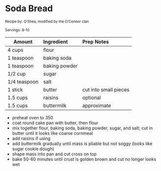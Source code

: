 # Soda Bread

<small>Recipe by: O’Shea, modified by the O’Connor clan</small>

<small>Servings: 8-10</small>

| Amount       | Ingredient    | Prep Notes            |
| ------------ | :------------ | :-------------------- |
| 4 cups       | flour         |                       |
| 1 teaspoon   | baking soda   |                       |
| 1 teaspoon   | baking powder |                       |
| 1/2 cup      | sugar         |                       |
| 1/4 teaspoon | salt          |                       |
| 1 stick      | butter        | cut into small pieces |
| 1.5 cups     | raisins       | optional              |
| 1.5 cups     | buttermilk    | approximate           |

- preheat oven to 350
- coat round cake pan with butter, then flour
- mix together flour, baking soda, baking powder, sugar, and salt; cut in butter until it looks like coarse cornmeal
- add raisins if using
- add buttermilk gradually until mass is pliable but not soggy (looks like sugar cookie dough)
- shape mass into pan and cut cross on top
- bake 50-60 minutes until crust is golden brown and cut no longer looks wet

<!-- Tags:
- bread
- side
- easy
- snack
- vegetarian
-->
